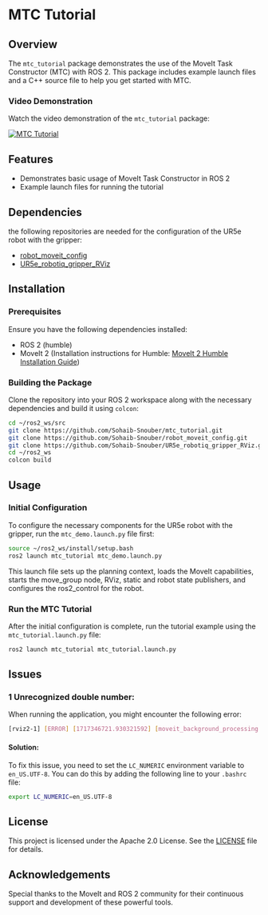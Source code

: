 # MTC Tutorial

## Overview
The `mtc_tutorial` package demonstrates the use of the MoveIt Task Constructor (MTC) with ROS 2. This package includes example launch files and a C++ source file to help you get started with MTC.

### Video Demonstration
Watch the video demonstration of the `mtc_tutorial` package:

[![MTC Tutorial](https://img.youtube.com/vi/XVEP0uzLiXo/0.jpg)](https://www.youtube.com/watch?v=XVEP0uzLiXo)

## Features
- Demonstrates basic usage of MoveIt Task Constructor in ROS 2
- Example launch files for running the tutorial


## Dependencies
the following repositories are needed for the configuration of the UR5e robot with the gripper:
- [robot_moveit_config](https://github.com/Sohaib-Snouber/robot_moveit_config.git)
- [UR5e_robotiq_gripper_RViz](https://github.com/Sohaib-Snouber/UR5e_robotiq_gripper_RViz.git)


## Installation

### Prerequisites
Ensure you have the following dependencies installed:
- ROS 2 (humble)
- MoveIt 2 (Installation instructions for Humble: [MoveIt 2 Humble Installation Guide](https://moveit.picknik.ai/humble/doc/tutorials/getting_started/getting_started.html))

### Building the Package
Clone the repository into your ROS 2 workspace along with the necessary dependencies and build it using `colcon`:

```bash
cd ~/ros2_ws/src
git clone https://github.com/Sohaib-Snouber/mtc_tutorial.git
git clone https://github.com/Sohaib-Snouber/robot_moveit_config.git
git clone https://github.com/Sohaib-Snouber/UR5e_robotiq_gripper_RViz.git
cd ~/ros2_ws
colcon build
```


## Usage

### Initial Configuration
To configure the necessary components for the UR5e robot with the gripper, run the `mtc_demo.launch.py` file first:

```bash
source ~/ros2_ws/install/setup.bash
ros2 launch mtc_tutorial mtc_demo.launch.py
```
This launch file sets up the planning context, loads the MoveIt capabilities, starts the move_group node, RViz, static and robot state publishers, and configures the ros2_control for the robot.

### Run the MTC Tutorial
After the initial configuration is complete, run the tutorial example using the `mtc_tutorial.launch.py` file:

```bash
ros2 launch mtc_tutorial mtc_tutorial.launch.py
```

## Issues

### 1 Unrecognized double number:

When running the application, you might encounter the following error:

```bash
[rviz2-1] [ERROR] [1717346721.930321592] [moveit_background_processing.background_processing]: Exception caught while processing action 'loadRobotModel': parameter 'robot_description_kinematics.ur5e_arm.kinematics_solver_timeout' has invalid type: Wrong parameter type, parameter {robot_description_kinematics.ur5e_arm.kinematics_solver_timeout} is of type {double}, setting it to {string} is not allowed.
```

#### Solution:

To fix this issue, you need to set the `LC_NUMERIC` environment variable to `en_US.UTF-8`. You can do this by adding the following line to your `.bashrc` file:

```bash
export LC_NUMERIC=en_US.UTF-8
```

## License
This project is licensed under the Apache 2.0 License. See the [LICENSE](/LICENSE) file for details.


## Acknowledgements
Special thanks to the MoveIt and ROS 2 community for their continuous support and development of these powerful tools.

